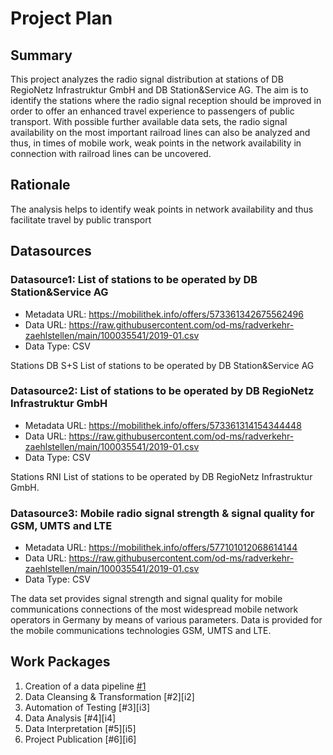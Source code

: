 # Project Plan

## Summary

<!-- Describe your data science project in max. 5 sentences. -->
This project analyzes the radio signal distribution at stations of DB RegioNetz Infrastruktur GmbH and DB Station&Service AG. The aim is to identify the stations where the radio signal reception should be improved in order to offer an enhanced travel experience to passengers of public transport. With possible further available data sets, the radio signal availability on the most important railroad lines can also be analyzed and thus, in times of mobile work, weak points in the network availability in connection with railroad lines can be uncovered.

## Rationale

<!-- Outline the impact of the analysis, e.g. which pains it solves. -->
The analysis helps to identify weak points in network availability and thus facilitate travel by public transport

## Datasources

<!-- Describe each datasources you plan to use in a section. Use the prefic "DatasourceX" where X is the id of the datasource. -->

### Datasource1: List of stations to be operated by DB Station&Service AG
* Metadata URL: https://mobilithek.info/offers/573361342675562496
* Data URL: https://raw.githubusercontent.com/od-ms/radverkehr-zaehlstellen/main/100035541/2019-01.csv
* Data Type: CSV

Stations DB S+S List of stations to be operated by DB Station&Service AG

### Datasource2: List of stations to be operated by DB RegioNetz Infrastruktur GmbH
* Metadata URL: https://mobilithek.info/offers/573361314154344448
* Data URL: https://raw.githubusercontent.com/od-ms/radverkehr-zaehlstellen/main/100035541/2019-01.csv
* Data Type: CSV

Stations RNI List of stations to be operated by DB RegioNetz Infrastruktur GmbH.

### Datasource3: Mobile radio signal strength & signal quality for GSM, UMTS and LTE
* Metadata URL: https://mobilithek.info/offers/577101012068614144
* Data URL: https://raw.githubusercontent.com/od-ms/radverkehr-zaehlstellen/main/100035541/2019-01.csv
* Data Type: CSV

The data set provides signal strength and signal quality for mobile communications connections of the most widespread mobile network operators in Germany by means of various parameters. Data is provided for the mobile communications technologies GSM, UMTS and LTE.

## Work Packages

<!-- List of work packages ordered sequentially, each pointing to an issue with more details. -->

1. Creation of a data pipeline [#1][i1]
3. Data Cleansing & Transformation [#2][i2]
5. Automation of Testing [#3][i3]
6. Data Analysis [#4][i4] 
7. Data Interpretation [#5][i5]
8. Project Publication [#6][i6]

[i1]: https://github.com/jvalue/2023-amse-template/issues/1
